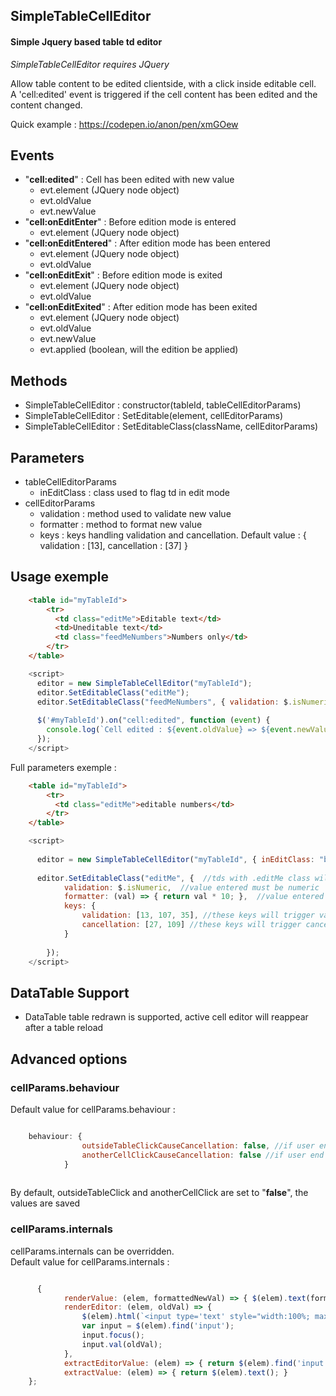 

## SimpleTableCellEditor
#### Simple Jquery based table td editor
*SimpleTableCellEditor requires JQuery*

Allow table content to be edited clientside, with a click inside editable cell.  
A 'cell:edited' event is triggered if the cell content has been edited and the content changed.

Quick example : https://codepen.io/anon/pen/xmGOew

## Events
* "**cell:edited**" : Cell has been edited with new value
  * evt.element (JQuery node object)
  * evt.oldValue
  * evt.newValue
* "**cell:onEditEnter**" : Before edition mode is entered
  * evt.element (JQuery node object)
* "**cell:onEditEntered**" : After edition mode has been entered
  * evt.element (JQuery node object)
  * evt.oldValue
* "**cell:onEditExit**" : Before edition mode is exited
  * evt.element (JQuery node object)
  * evt.oldValue
* "**cell:onEditExited**" : After edition mode has been exited
  * evt.element (JQuery node object)
  * evt.oldValue
  * evt.newValue
  * evt.applied (boolean, will the edition be applied)

## Methods
 - SimpleTableCellEditor : constructor(tableId, tableCellEditorParams)
 - SimpleTableCellEditor : SetEditable(element, cellEditorParams)
 - SimpleTableCellEditor : SetEditableClass(className, cellEditorParams)

## Parameters

* tableCellEditorParams
  * inEditClass : class used to flag td in edit mode
* cellEditorParams
  * validation : method used to validate new value
  * formatter : method to format new value
  * keys : keys handling validation and cancellation. Default value : { validation : [13], cancellation : [37] }  
  
## Usage exemple
```html
    <table id="myTableId">
	    <tr>
	      <td class="editMe">Editable text</td>
	      <td>Uneditable text</td>
	      <td class="feedMeNumbers">Numbers only</td>
	    </tr>
    </table>
```
```javascript
    <script>
      editor = new SimpleTableCellEditor("myTableId");
      editor.SetEditableClass("editMe");
      editor.SetEditableClass("feedMeNumbers", { validation: $.isNumeric }); //If validation return false, value is not updated
   
      $('#myTableId').on("cell:edited", function (event) {              
        console.log(`Cell edited : ${event.oldValue} => ${event.newValue}`);
      });               
    </script>
```
Full parameters exemple :
```html
    <table id="myTableId">
	    <tr>
	      <td class="editMe">editable numbers</td>
	    </tr>
    </table> 
```
```javascript
    <script>
    
      editor = new SimpleTableCellEditor("myTableId", { inEditClass: "busy" } );
      
      editor.SetEditableClass("editMe", {  //tds with .editMe class will be editable
            validation: $.isNumeric,  //value entered must be numeric
            formatter: (val) => { return val * 10; },  //value entered will be multiplied by 10
            keys: {
                validation: [13, 107, 35], //these keys will trigger validation (evt.which)
                cancellation: [27, 109] //these keys will trigger cancellation (evt.which)
            }
	    
        });            
    </script>
```
## DataTable Support
* DataTable table redrawn is supported, active cell editor will reappear after a table reload


## Advanced options

### cellParams.behaviour

Default value for cellParams.behaviour :  
```javascript

    behaviour: {
                outsideTableClickCauseCancellation: false, //if user end edition by clicking outside the table, cancel edition or save the value ?
                anotherCellClickCauseCancellation: false //if user end edition by clicking another cell, cancel edition or save the value ?
            }
    
```

By default, outsideTableClick and anotherCellClick are set to "**false**", the values are saved

### cellParams.internals
cellParams.internals can be overridden.  
Default value for cellParams.internals :  
```javascript

      {
    		renderValue: (elem, formattedNewVal) => { $(elem).text(formattedNewVal); },
    		renderEditor: (elem, oldVal) => {
    			$(elem).html(`<input type='text' style="width:100%; max-width:none">`);
    			var input = $(elem).find('input');
    			input.focus();
    			input.val(oldVal);
    		},
    		extractEditorValue: (elem) => { return $(elem).find('input').val(); },
    		extractValue: (elem) => { return $(elem).text(); }
    };
```
